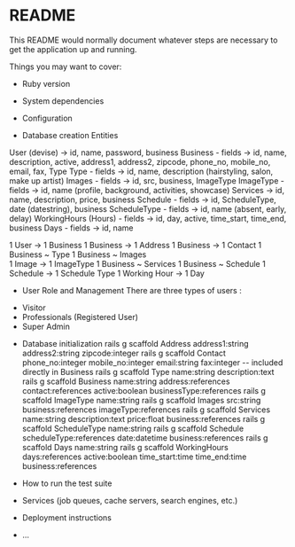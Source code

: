 # README

This README would normally document whatever steps are necessary to get the
application up and running.

Things you may want to cover:

* Ruby version

* System dependencies

* Configuration

* Database creation
Entities

User (devise) -> id, name, password, business
Business - fields -> id, name, description, active, address1, address2, zipcode, phone_no, mobile_no, email, fax, Type
Type - fields -> id, name, description (hairstyling, salon, make up artist)
Images - fields -> id, src, business, ImageType
ImageType - fields -> id, name (profile, background, activities, showcase)
Services -> id, name, description, price, business
Schedule - fields -> id, ScheduleType, date (datestring), business
ScheduleType - fields -> id, name (absent, early, delay)
WorkingHours (Hours) - fields -> id, day, active,  time_start, time_end, business
Days - fields -> id, name

1 User -> 1 Business
1 Business -> 1 Address
1 Business -> 1 Contact
1 Business ~ Type
1 Business ~ Images  
1 Image -> 1 ImageType
1 Business ~ Services
1 Business ~ Schedule
1 Schedule -> 1 Schedule Type
1 Working Hour -> 1 Day

* User Role and Management
There are three types of users :
- Visitor
- Professionals (Registered User)
- Super Admin


* Database initialization
rails g scaffold Address address1:string address2:string zipcode:integer
rails g scaffold Contact phone_no:integer mobile_no:integer email:string fax:integer
-- included directly in Business
rails g scaffold Type name:string description:text
rails g scaffold Business name:string address:references contact:references active:boolean businessType:references
rails g scaffold ImageType name:string
rails g scaffold Images src:string business:references imageType:references
rails g scaffold Services name:string description:text price:float business:references
rails g scaffold ScheduleType name:string
rails g scaffold Schedule scheduleType:references date:datetime business:references
rails g scaffold Days name:string
rails g scaffold WorkingHours days:references active:boolean time_start:time time_end:time business:references

* How to run the test suite

* Services (job queues, cache servers, search engines, etc.)

* Deployment instructions

* ...
